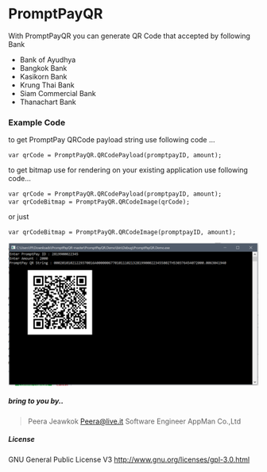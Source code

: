 # PromptPayQR


With PromptPayQR you can generate QR Code that accepted by following Bank

- Bank of Ayudhya
-  Bangkok Bank
-  Kasikorn Bank
-  Krung Thai Bank
- Siam Commercial Bank
- Thanachart Bank

### Example Code

to get PromptPay QRCode payload string use following code ...

```Csharp
var qrCode = PromptPayQR.QRCodePayload(promptpayID, amount);
```

to get bitmap use for rendering on your existing application use following code...
```Csharp
var qrCode = PromptPayQR.QRCodePayload(promptpayID, amount);
var qrCodeBitmap = PromptPayQR.QRCodeImage(qrCode);
```
or just 
```Csharp
var qrCodeBitmap = PromptPayQR.QRCodeImage(promptpayID, amount);
```


![](https://github.com/PeeraJ/PromptPayQR/blob/master/QR.PNG)

##### bring to you by..

>Peera Jeawkok
>Peera@live.it
Software Engineer
>AppMan Co.,Ltd

##### License
GNU General Public License V3
http://www.gnu.org/licenses/gpl-3.0.html
